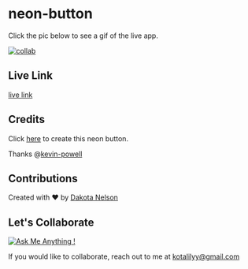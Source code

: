 # neon-button

Click the pic below to see a gif of the live app. 

[![collab](https://user-images.githubusercontent.com/77229281/130363039-285195b4-3642-4f8e-8edd-ef88aaddeb62.png)
](https://j.gifs.com/0800GV.gif)

## Live Link

[live link](https://kotalilyy.github.io/neon-button/)

## Credits

Click [here](https://www.youtube.com/watch?v=6xNcXwC6ikQ) to create this neon button.

Thanks @[kevin-powell](https://github.com/kevin-powell)

## Contributions

Created with ❤️ by [Dakota Nelson](https://github.com/kotalilyy)

## Let's Collaborate 

[![Ask Me Anything !](https://img.shields.io/badge/Ask%20me-anything-1abc9c.svg)](https://GitHub.com/Naereen/ama)

If you would like to collaborate, reach out to me at kotalilyy@gmail.com
